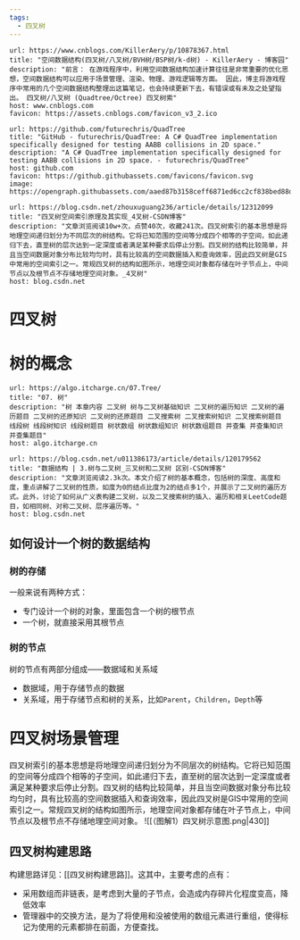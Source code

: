 ```yaml
---
tags:
  - 四叉树
---
```


```cardlink
url: https://www.cnblogs.com/KillerAery/p/10878367.html
title: "空间数据结构(四叉树/八叉树/BVH树/BSP树/k-d树) - KillerAery - 博客园"
description: "前言： 在游戏程序中，利用空间数据结构加速计算往往是非常重要的优化思想，空间数据结构可以应用于场景管理、渲染、物理、游戏逻辑等方面。 因此，博主将游戏程序中常用的几个空间数据结构整理出这篇笔记，也会持续更新下去，有错误或有未及之处望指出。 四叉树/八叉树 (Quadtree/Octree) 四叉树索"
host: www.cnblogs.com
favicon: https://assets.cnblogs.com/favicon_v3_2.ico
```

```cardlink
url: https://github.com/futurechris/QuadTree
title: "GitHub - futurechris/QuadTree: A C# QuadTree implementation specifically designed for testing AABB collisions in 2D space."
description: "A C# QuadTree implementation specifically designed for testing AABB collisions in 2D space. - futurechris/QuadTree"
host: github.com
favicon: https://github.githubassets.com/favicons/favicon.svg
image: https://opengraph.githubassets.com/aaed87b3158ceff6871ed6cc2cf838bed88d42f66edb905495010dec333a20cd/futurechris/QuadTree
```

```cardlink
url: https://blog.csdn.net/zhouxuguang236/article/details/12312099
title: "四叉树空间索引原理及其实现_4叉树-CSDN博客"
description: "文章浏览阅读10w+次，点赞40次，收藏241次。四叉树索引的基本思想是将地理空间递归划分为不同层次的树结构。它将已知范围的空间等分成四个相等的子空间，如此递归下去，直至树的层次达到一定深度或者满足某种要求后停止分割。四叉树的结构比较简单，并且当空间数据对象分布比较均匀时，具有比较高的空间数据插入和查询效率，因此四叉树是GIS中常用的空间索引之一。常规四叉树的结构如图所示，地理空间对象都存储在叶子节点上，中间节点以及根节点不存储地理空间对象。_4叉树"
host: blog.csdn.net
```

# 四叉树
# 树的概念

```cardlink
url: https://algo.itcharge.cn/07.Tree/
title: "07. 树"
description: "树 本章内容 二叉树 树与二叉树基础知识 二叉树的遍历知识 二叉树的遍历题目 二叉树的还原知识 二叉树的还原题目 二叉搜索树 二叉搜索树知识 二叉搜索树题目 线段树 线段树知识 线段树题目 树状数组 树状数组知识 树状数组题目 并查集 并查集知识 并查集题目"
host: algo.itcharge.cn
```

```cardlink
url: https://blog.csdn.net/u011386173/article/details/120179562
title: "数据结构 | 3.树与二叉树_三叉树和二叉树 区别-CSDN博客"
description: "文章浏览阅读2.3k次。本文介绍了树的基本概念，包括树的深度、高度和度，重点讲解了二叉树的性质，如度为0的结点比度为2的结点多1个，并展示了二叉树的遍历方式。此外，讨论了如何从广义表构建二叉树，以及二叉搜索树的插入、遍历和相关LeetCode题目，如相同树、对称二叉树、层序遍历等。"
host: blog.csdn.net
```

## 如何设计一个树的数据结构
### 树的存储
一般来说有两种方式：
- 专门设计一个树的对象，里面包含一个树的根节点
- 一个树，就直接采用其根节点
### 树的节点
树的节点有两部分组成——数据域和关系域
- 数据域，用于存储节点的数据
- 关系域，用于存储节点和树的关系，比如`Parent`，`Children`，`Depth`等

# 四叉树场景管理
四叉树索引的基本思想是将地理空间递归划分为不同层次的树结构。它将已知范围的空间等分成四个相等的子空间，如此递归下去，直至树的层次达到一定深度或者满足某种要求后停止分割。四叉树的结构比较简单，并且当空间数据对象分布比较均匀时，具有比较高的空间数据插入和查询效率，因此四叉树是GIS中常用的空间索引之一。常规四叉树的结构如图所示，地理空间对象都存储在叶子节点上，中间节点以及根节点不存储地理空间对象。
![[（图解1）四叉树示意图.png|430]]
## 四叉树构建思路
构建思路详见：[[四叉树构建思路]]。这其中，主要考虑的点有：
- 采用数组而非链表，是考虑到大量的子节点，会造成内存碎片化程度变高，降低效率
- 管理器中的交换方法，是为了将使用和没被使用的数组元素进行重组，使得标记为使用的元素都排在前面，方便查找。